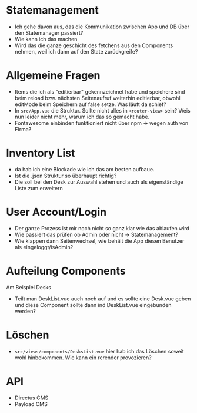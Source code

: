 # Statemanagement
- Ich gehe davon aus, das die Kommunikation zwischen App und DB über den Statemanager passiert?
- Wie kann ich das machen
- Wird das die ganze geschicht des fetchens aus den Components nehmen, weil ich dann auf den State zurückgreife?

# Allgemeine Fragen
- Items die ich als "editierbar" gekennzeichnet habe und speichere sind beim reload bzw. nächsten Seitenaufruf weiterhin editierbar, obwohl editMode beim Speichern auf false setze. Was läuft da schief?
- In `src/App.vue` die Struktur. Sollte nicht alles in `<router-view>` sein? Weis nun leider nicht mehr, warum ich das so gemacht habe.
- Fontawesome einbinden funktioniert nicht über npm -> wegen auth von Firma?

# Inventory List
- da hab ich eine Blockade wie ich das am besten aufbaue.
- Ist die .json Struktur so überhaupt richtig?
- Die soll bei den Desk zur Auswahl stehen und auch als eigenständige Liste zum erweitern

# User Account/Login
- Der ganze Prozess ist mir noch nicht so ganz klar wie das ablaufen wird
- Wie passiert das prüfen ob Admin oder nicht -> Statemanagement?
- Wie klappen dann Seitenwechsel, wie behält die App diesen Benutzer als eingeloggt/isAdmin?

# Aufteilung Components
Am Beispiel Desks
- Teilt man DeskList.vue auch noch auf und es sollte eine Desk.vue geben und diese Component sollte dann ind DeskList.vue eingebunden werden? 

# Löschen
- `src/views/components/DesksList.vue` hier hab ich das Löschen soweit wohl hinbekommen. Wie kann ein rerender provozieren?



# API
- Directus CMS
- Payload CMS